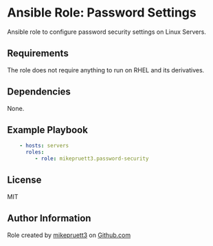 Ansible Role: Password Settings
=========

Ansible role to configure password security settings on Linux Servers.

Requirements
------------

The role does not require anything to run on RHEL and its derivatives.

Dependencies
------------

None.

Example Playbook
----------------

``` yaml
    - hosts: servers
      roles:
         - role: mikepruett3.password-security
```

License
-------

MIT

Author Information
------------------

Role created by [mikepruett3](https://github.com/mikepruett3) on [Github.com](https://github.com/mikepruett3/ansible-role-password-security)
